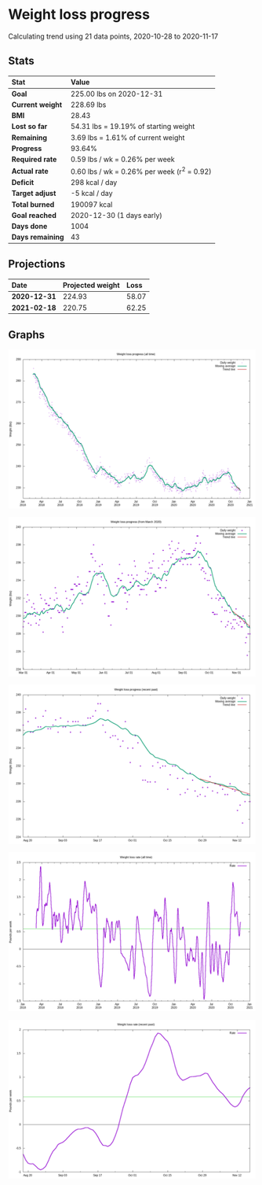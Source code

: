 # Weight loss progress

Calculating trend using 21 data points, 2020-10-28 to 2020-11-17

## Stats

Stat|Value
:-|:-
**Goal**|225.00 lbs on 2020-12-31
**Current weight**|228.69 lbs
**BMI**|28.43
**Lost so far**|54.31 lbs = 19.19% of starting weight
**Remaining**|3.69 lbs =  1.61% of current  weight
**Progress**|93.64%
**Required rate**|0.59 lbs / wk = 0.26% per week
**Actual rate**|0.60 lbs / wk = 0.26% per week  (r<sup>2</sup> = 0.92)
**Deficit**|298 kcal / day
**Target adjust**|-5 kcal / day
**Total burned**|190097 kcal
**Goal reached**|2020-12-30 (1 days early)
**Days done**|1004
**Days remaining**|43

## Projections

Date|Projected weight|Loss
:-|:-|:-
**2020-12-31**|224.93|58.07
**2021-02-18**|220.75|62.25

## Graphs

![](weight-graph-alltime.png)

![](weight-graph-covid.png)

![](weight-graph-recent.png)

![](rate-graph-alltime.png)

![](rate-graph-recent.png)
